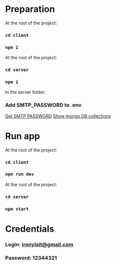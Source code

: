 # Preparation

At the root of the project:
### `cd client`
### `npm i`

At the root of the project:
### `cd server`
### `npm i`

In the server folder:
### Add SMTP_PASSWORD to .env

[Get SMTP PASSWORD](https://docs.google.com/document/d/1vMaKEjMerRsmcmGsRp6qbIw5nyAeDALirMVMscSRss4/edit?usp=share_link)
[Show mongo DB collections](https://cloud.mongodb.com/v2/6421d43d0e8d0e6e33c7fbf6#/metrics/replicaSet/6421d527d73e32112947f7a9/explorer/test/tokens/find)

# Run app

At the root of the project:
### `cd client`
### `npm run dev`

At the root of the project:
### `cd server`
### `npm start`

# Credentials
### Login: ironylait@gmail.com
### Password: 12344321